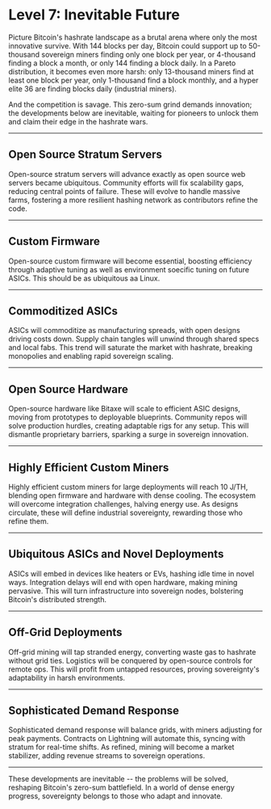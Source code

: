 # Level 7: Inevitable Future

Picture Bitcoin's hashrate landscape as a brutal arena where only the most innovative survive. With 144 blocks per day, Bitcoin could support up to 50-thousand sovereign miners finding only one block per year, or 4-thousand finding a block a month, or only 144 finding a block daily. In a Pareto distribution, it becomes even more harsh: only 13-thousand miners find at least one block per year, only 1-thousand find a block monthly, and a hyper elite 36 are finding blocks daily (industrial miners).

And the competition is savage. This zero-sum grind demands innovation; the developments below are inevitable, waiting for pioneers to unlock them and claim their edge in the hashrate wars.



---

## Open Source Stratum Servers

Open-source stratum servers will advance exactly as open source web servers became ubiquitous. Community efforts will fix scalability gaps, reducing central points of failure. These will evolve to handle massive farms, fostering a more resilient hashing network as contributors refine the code.



---

## Custom Firmware

Open-source custom firmware will become essential, boosting efficiency through adaptive tuning as well as environment soecific tuning on future ASICs. This should be as ubiquitous aa Linux.




---

## Commoditized ASICs

ASICs will commoditize as manufacturing spreads, with open designs driving costs down. Supply chain tangles will unwind through shared specs and local fabs. This trend will saturate the market with hashrate, breaking monopolies and enabling rapid sovereign scaling.

---

## Open Source Hardware

Open-source hardware like Bitaxe will scale to efficient ASIC designs, moving from prototypes to deployable blueprints. Community repos will solve production hurdles, creating adaptable rigs for any setup. This will dismantle proprietary barriers, sparking a surge in sovereign innovation.

---

## Highly Efficient Custom Miners

Highly efficient custom miners for large deployments will reach 10 J/TH, blending open firmware and hardware with dense cooling. The ecosystem will overcome integration challenges, halving energy use. As designs circulate, these will define industrial sovereignty, rewarding those who refine them.

---

## Ubiquitous ASICs and Novel Deployments

ASICs will embed in devices like heaters or EVs, hashing idle time in novel ways. Integration delays will end with open hardware, making mining pervasive. This will turn infrastructure into sovereign nodes, bolstering Bitcoin's distributed strength.

---

## Off-Grid Deployments

Off-grid mining will tap stranded energy, converting waste gas to hashrate without grid ties. Logistics will be conquered by open-source controls for remote ops. This will profit from untapped resources, proving sovereignty's adaptability in harsh environments.

---

## Sophisticated Demand Response

Sophisticated demand response will balance grids, with miners adjusting for peak payments. Contracts on Lightning will automate this, syncing with stratum for real-time shifts. As refined, mining will become a market stabilizer, adding revenue streams to sovereign operations.

---

These developments are inevitable -- the problems will be solved, reshaping Bitcoin's zero-sum battlefield. In a world of dense energy progress, sovereignty belongs to those who adapt and innovate.



